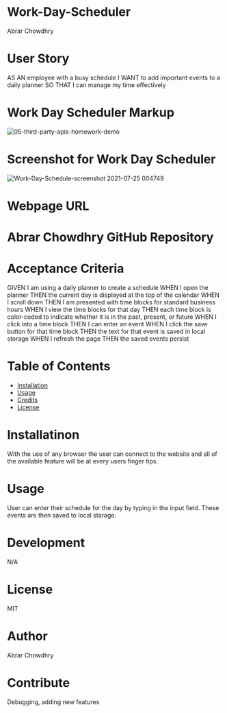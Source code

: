 # Work-Day-Scheduler
Abrar Chowdhry



# User Story
AS AN employee with a busy schedule
I WANT to add important events to a daily planner
SO THAT I can manage my time effectively


# Work Day Scheduler Markup
![05-third-party-apis-homework-demo]()


# Screenshot for Work Day Scheduler
![Work-Day-Schedule-screenshot 2021-07-25 004749]()


# Webpage URL



# Abrar Chowdhry GitHub Repository



# Acceptance Criteria
GIVEN I am using a daily planner to create a schedule
WHEN I open the planner
THEN the current day is displayed at the top of the calendar
WHEN I scroll down
THEN I am presented with time blocks for standard business hours
WHEN I view the time blocks for that day
THEN each time block is color-coded to indicate whether it is in the past, present, or future
WHEN I click into a time block
THEN I can enter an event
WHEN I click the save button for that time block
THEN the text for that event is saved in local storage
WHEN I refresh the page
THEN the saved events persist

# Table of Contents
* [Installation](#installation)
* [Usage](#usage)
* [Credits](#credits)
* [License](#license)


# Installatinon 
With the use of any browser the user can connect to the website and all of the available feature will be at every users finger tips.

# Usage 
User can enter their schedule for the day by typing in the input field. These events are then saved to local starage. 


# Development 
N/A

# License 
MIT

# Author
Abrar Chowdhry

# Contribute
Debugging, adding new features
